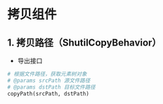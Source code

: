 # 拷贝组件

## 1. 拷贝路径（ShutilCopyBehavior）
  * 导出接口  
```py
# 根据文件路径，获取元素树对象
# @params srcPath 源文件路径
# @params dstPath 目标文件路径
copyPath(srcPath, dstPath)
```